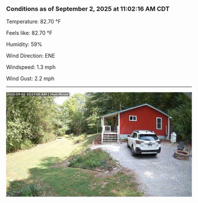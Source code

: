 ### Conditions as of September 2, 2025 at 11:02:16 AM CDT 

Temperature: 82.70 &deg;F

Feels like: 82.70 &deg;F

Humidity: 59%

Wind Direction: ENE

Windspeed: 1.3 mph

Wind Gust: 2.2 mph

---

<img src="./images/latest.jpeg"/>

